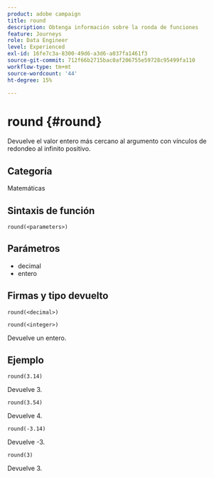 ```yaml
---
product: adobe campaign
title: round
description: Obtenga información sobre la ronda de funciones
feature: Journeys
role: Data Engineer
level: Experienced
exl-id: 16fe7c3a-8300-49d6-a3d6-a037fa1461f3
source-git-commit: 712f66b2715bac0af206755e59728c95499fa110
workflow-type: tm+mt
source-wordcount: '44'
ht-degree: 15%

---
```


# round {#round}

Devuelve el valor entero más cercano al argumento con vínculos de redondeo al infinito positivo.

## Categoría

Matemáticas

## Sintaxis de función

`round(<parameters>)`

## Parámetros

* decimal
* entero

## Firmas y tipo devuelto

`round(<decimal>)`

`round(<integer>)`

Devuelve un entero.

## Ejemplo

`round(3.14)`

Devuelve 3.

`round(3.54)`

Devuelve 4.

`round(-3.14)`

Devuelve -3.

`round(3)`

Devuelve 3.
